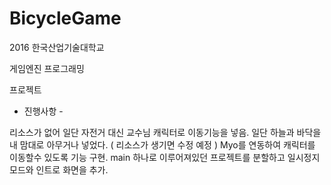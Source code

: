 # BicycleGame

2016 한국산업기술대학교 

게임엔진 프로그래밍

프로젝트

- 진행사항 -

리소스가 없어 일단 자전거 대신 교수님 캐릭터로 이동기능을 넣음.
일단 하늘과 바닥을 내 맘대로 아무거나 넣었다. ( 리소스가 생기면 수정 예정 )
Myo를 연동하여 캐릭터를 이동할수 있도록 기능 구현.
main 하나로 이루어져있던 프로젝트를 분할하고 일시정지 모드와 인트로 화면을 추가.